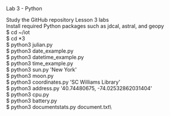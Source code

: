 Lab 3 - Python

Study the GitHub repository Lesson 3 labs\
Install required Python packages such as jdcal, astral, and geopy\
$ cd ~/iot\
$ cd *3\
$ python3 julian.py\
$ python3 date_example.py\
$ python3 datetime_example.py\
$ python3 time_example.py\
$ python3 sun.py 'New York'\
$ python3 moon.py\
$ python3 coordinates.py 'SC Williams Library'\
$ python3 address.py '40.74480675, -74.02532862031404'\
$ python3 cpu.py\
$ python3 battery.py\
$ python3 documentstats.py document.txt\

